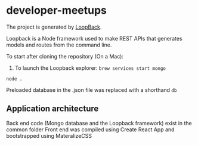 # developer-meetups

The project is generated by [LoopBack](http://loopback.io).

Loopback is a Node framework used to make REST APIs that generates models and routes from the command line.

To start after cloning the repository (On a Mac):

1) To launch the Loopback explorer:
`brew services start mongo`

`node .`

Preloaded database in the .json file was replaced with a shorthand `db`

## Application architecture

Back end code (Mongo database and the Loopback framework) exist in the common folder
Front end was compiled using Create React App and bootstrapped using MateralizeCSS

